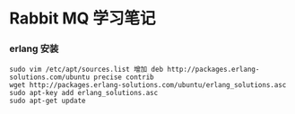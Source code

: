 Rabbit MQ 学习笔记
=============

### erlang 安装
    sudo vim /etc/apt/sources.list 增加 deb http://packages.erlang-solutions.com/ubuntu precise contrib
    wget http://packages.erlang-solutions.com/ubuntu/erlang_solutions.asc
    sudo apt-key add erlang_solutions.asc
    sudo apt-get update